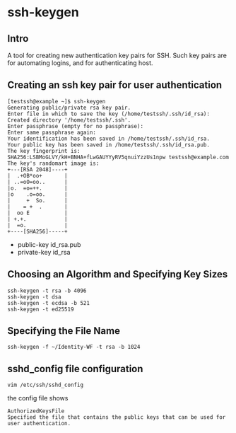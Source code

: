 # ssh-keygen
## Intro
A tool for creating new authentication key pairs for SSH. Such key pairs are for automating logins, and for authenticating host.
## Creating an ssh key pair for user authentication
```
[testssh@example ~]$ ssh-keygen
Generating public/private rsa key pair.
Enter file in which to save the key (/home/testssh/.ssh/id_rsa): 
Created directory '/home/testssh/.ssh'.
Enter passphrase (empty for no passphrase): 
Enter same passphrase again: 
Your identification has been saved in /home/testssh/.ssh/id_rsa.
Your public key has been saved in /home/testssh/.ssh/id_rsa.pub.
The key fingerprint is:
SHA256:LSBMoGLVY/kH+BNHA+fLwGAUYYyRV5qnuiYzzUs1npw testssh@example.com
The key's randomart image is:
+---[RSA 2048]----+
|  .+OB*oo+       |
| ..=oO=oo..      |
|o.  =o=++.       |
|o    .o=oo.      |
|     +  So.      |
|    = +  .       |
|  oo E           |
| +.+.            |
|  =o.            |
+----[SHA256]-----+

```
* public-key id_rsa.pub
* private-key id_rsa
## Choosing an Algorithm and Specifying Key Sizes
```
ssh-keygen -t rsa -b 4096
ssh-keygen -t dsa
ssh-keygen -t ecdsa -b 521
ssh-keygen -t ed25519
```
## Specifying the File Name
```
ssh-keygen -f ~/Identity-WF -t rsa -b 1024
```
## sshd_config file configuration
```shell
vim /etc/ssh/sshd_config
```
the config file shows
```
AuthorizedKeysFile
Specified the file that contains the public keys that can be used for user authentication.
```

